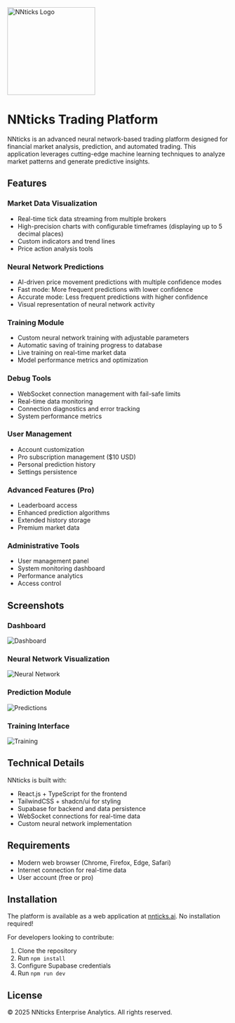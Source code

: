 
<img src="https://i.imgur.com/XYZ123.png" alt="NNticks Logo" width="200"/>

# NNticks Trading Platform

NNticks is an advanced neural network-based trading platform designed for financial market analysis, prediction, and automated trading. This application leverages cutting-edge machine learning techniques to analyze market patterns and generate predictive insights.

## Features

### Market Data Visualization
- Real-time tick data streaming from multiple brokers
- High-precision charts with configurable timeframes (displaying up to 5 decimal places)
- Custom indicators and trend lines
- Price action analysis tools

### Neural Network Predictions
- AI-driven price movement predictions with multiple confidence modes
- Fast mode: More frequent predictions with lower confidence
- Accurate mode: Less frequent predictions with higher confidence
- Visual representation of neural network activity

### Training Module
- Custom neural network training with adjustable parameters
- Automatic saving of training progress to database
- Live training on real-time market data
- Model performance metrics and optimization

### Debug Tools
- WebSocket connection management with fail-safe limits
- Real-time data monitoring
- Connection diagnostics and error tracking
- System performance metrics

### User Management
- Account customization
- Pro subscription management ($10 USD)
- Personal prediction history
- Settings persistence

### Advanced Features (Pro)
- Leaderboard access
- Enhanced prediction algorithms
- Extended history storage
- Premium market data

### Administrative Tools
- User management panel
- System monitoring dashboard
- Performance analytics
- Access control

## Screenshots

### Dashboard
![Dashboard](https://example.com/screenshots/dashboard.png)

### Neural Network Visualization
![Neural Network](https://example.com/screenshots/neural-network.png)

### Prediction Module
![Predictions](https://example.com/screenshots/predictions.png)

### Training Interface
![Training](https://example.com/screenshots/training.png)

## Technical Details

NNticks is built with:
- React.js + TypeScript for the frontend
- TailwindCSS + shadcn/ui for styling
- Supabase for backend and data persistence
- WebSocket connections for real-time data
- Custom neural network implementation

## Requirements

- Modern web browser (Chrome, Firefox, Edge, Safari)
- Internet connection for real-time data
- User account (free or pro)

## Installation

The platform is available as a web application at [nnticks.ai](https://nnticks.ai). No installation required!

For developers looking to contribute:
1. Clone the repository
2. Run `npm install`
3. Configure Supabase credentials
4. Run `npm run dev`

## License

© 2025 NNticks Enterprise Analytics. All rights reserved.

